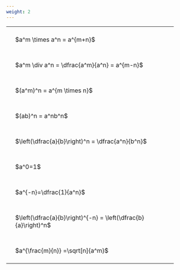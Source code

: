 ```yaml
---
weight: 2
---
```


<style type="text/css">
#T_47955 th.col_heading {
  text-align: left;
  font-size: 1em;
}
#T_47955 td {
  text-align: left;
  font-size: 1em;
  padding: 1.5em;
}
#T_47955_row0_col0, #T_47955_row1_col0, #T_47955_row2_col0, #T_47955_row3_col0, #T_47955_row4_col0, #T_47955_row5_col0, #T_47955_row6_col0, #T_47955_row7_col0, #T_47955_row8_col0 {
  width: 400px;
  white-space: pre-wrap;
}
</style>
<table id="T_47955">
  <thead>
  </thead>
  <tbody>
    <tr>
      <td id="T_47955_row0_col0" class="data row0 col0" >$a^m \times a^n = a^{m+n}$</td>
    </tr>
    <tr>
      <td id="T_47955_row1_col0" class="data row1 col0" >$a^m \div a^n = \dfrac{a^m}{a^n} = a^{m-n}$</td>
    </tr>
    <tr>
      <td id="T_47955_row2_col0" class="data row2 col0" >$(a^m)^n = a^{m \times n}$</td>
    </tr>
    <tr>
      <td id="T_47955_row3_col0" class="data row3 col0" >$(ab)^n = a^nb^n$</td>
    </tr>
    <tr>
      <td id="T_47955_row4_col0" class="data row4 col0" >$\left(\dfrac{a}{b}\right)^n = \dfrac{a^n}{b^n}$</td>
    </tr>
    <tr>
      <td id="T_47955_row5_col0" class="data row5 col0" >$a^0=1$</td>
    </tr>
    <tr>
      <td id="T_47955_row6_col0" class="data row6 col0" >$a^{-n}=\dfrac{1}{a^n}$</td>
    </tr>
    <tr>
      <td id="T_47955_row7_col0" class="data row7 col0" >$\left(\dfrac{a}{b}\right)^{-n} = \left(\dfrac{b}{a}\right)^n$</td>
    </tr>
    <tr>
      <td id="T_47955_row8_col0" class="data row8 col0" >$a^{\frac{m}{n}} =\sqrt[n]{a^m}$</td>
    </tr>
  </tbody>
</table>
